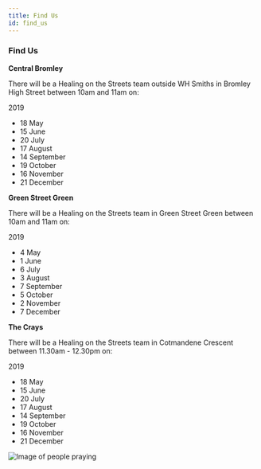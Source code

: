 ```yaml
---
title: Find Us
id: find_us
---
```


### Find Us

**Central Bromley**

There will be a Healing on the Streets team outside WH Smiths in Bromley High Street between 10am and 11am on:

2019
* 18 May
* 15 June
* 20 July
* 17 August
* 14 September
* 19 October
* 16 November
* 21 December



**Green Street Green**

There will be a Healing on the Streets team in Green Street Green between 10am and 11am on:

2019
* 4 May
* 1 June
* 6 July
* 3 August
* 7 September
* 5 October
* 2 November
* 7 December



**The Crays**

There will be a Healing on the Streets team in Cotmandene Crescent between 11.30am - 12.30pm on: 

2019
* 18 May
* 15 June
* 20 July
* 17 August
* 14 September
* 19 October
* 16 November
* 21 December

![Image of people praying](/gen/images/IMG_0597-large.JPG)
